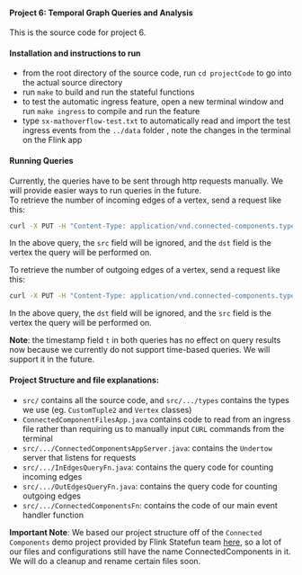 #### Project 6: Temporal Graph Queries and Analysis
This is the source code for project 6.

#### Installation and instructions to run
* from the root directory of the source code, run `cd projectCode` to go into the actual source directory
* run `make` to build and run the stateful functions
* to test the automatic ingress feature, open a new terminal window and run `make ingress` to compile and run the feature
* type `sx-mathoverflow-test.txt` to automatically read and import the test ingress events from the `../data` folder , note the changes in the terminal on the Flink app
#### Running Queries
Currently, the queries have to be sent through http requests manually. We will provide easier ways to run queries in the future.  
To retrieve the number of incoming edges of a vertex, send a request like this:
```bash
curl -X PUT -H "Content-Type: application/vnd.connected-components.types/execute" -d '{"task": "GET_IN_EDGES", "src": 2, "dst": 3, "t": 12344}' localhost:8090/connected-components.fns/vertex/1
```
In the above query, the `src` field will be ignored, and the `dst` field is the vertex the query will be performed on.  

To retrieve the number of outgoing edges of a vertex, send a request like this:
```bash
curl -X PUT -H "Content-Type: application/vnd.connected-components.types/execute" -d '{"task": "GET_OUT_EDGES", "src": 2, "dst": 3, "t": 12344}' localhost:8090/connected-components.fns/vertex/1
```
In the above query, the `dst` field will be ignored, and the `src` field is the vertex the query will be performed on.  

__Note__: the timestamp field `t` in both queries has no effect on query results now because we currently do not support time-based queries. We will support it in the future.


#### Project Structure and file explanations:
* `src/` contains all the source code, and `src/.../types` contains the types we use (eg. `CustomTuple2` and `Vertex` classes)
* `ConnectedComponentFilesApp.java` contains code to read from an ingress file rather than requiring us to manually input `CURL` commands from the terminal
* `src/.../ConnectedComponentsAppServer.java`: contains the `Undertow` server that listens for requests
* `src/.../InEdgesQueryFn.java`: contains the query code for counting incoming edges
* `src/.../OutEdgesQueryFn.java`: contains the query code for counting outgoing edges
* `src/.../ConnectedComponentsFn`: contains the code of our main event handler function

__Important Note__: We based our project structure off of the `Connected Components` demo project provided by Flink Statefun team [here](https://github.com/apache/flink-statefun-playground/tree/release-3.2/java/connected-components), 
so a lot of our files and configurations still have the name ConnectedComponents in it. We will do a cleanup and rename certain files soon.